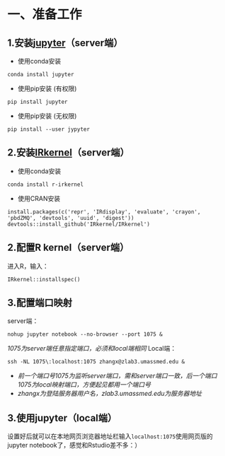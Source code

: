 # 一、准备工作
## 1.安装[jupyter](http://jupyter.org/)（server端）
* 使用conda安装
```
conda install jupyter
```
* 使用pip安装 (有权限)
```
pip install jupyter
```
* 使用pip安装 (无权限)
```
pip install --user jypyter
```
## 2.安装[IRkernel](https://irkernel.github.io/)（server端）
* 使用conda安装
```
conda install r-irkernel
```
* 使用CRAN安装
```
install.packages(c('repr', 'IRdisplay', 'evaluate', 'crayon', 'pbdZMQ', 'devtools', 'uuid', 'digest'))
devtools::install_github('IRkernel/IRkernel')
```
## 2.配置R kernel（server端）
进入R，输入：
```
IRkernel::installspec()
```
## 3.配置端口映射
server端：
```
nohup jupyter notebook --no-browser --port 1075 &
```
*1075为server端任意指定端口，必须和local端相同* 
Local端：
```
ssh -NL 1075\:localhost:1075 zhangx@zlab3.umassmed.edu &
```
* *前一个端口号1075为监听server端口，需和server端口一致，后一个端口1075为local映射端口，方便起见都用一个端口号* 
* *zhangx为登陆服务器用户名，zlab3.umassmed.edu为服务器地址*
## 3.使用jupyter（local端）
设置好后就可以在本地网页浏览器地址栏输入`localhost:1075`使用网页版的jupyter notebook了，感觉和Rstudio差不多：）
